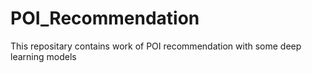 # POI_Recommendation
This repositary contains work of POI recommendation with some deep learning models
